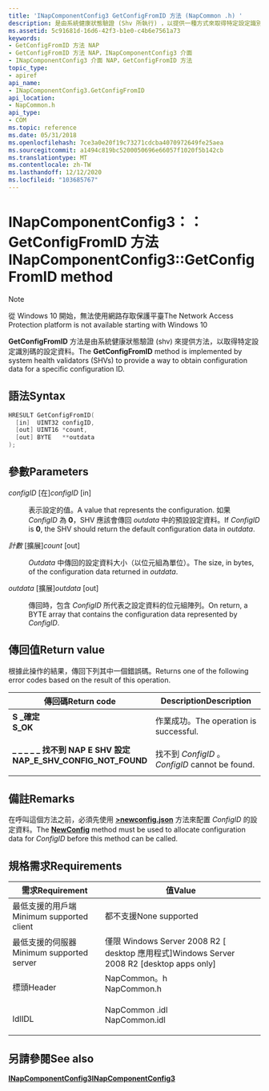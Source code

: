 ```yaml
---
title: 'INapComponentConfig3 GetConfigFromID 方法 (NapCommon .h) '
description: 是由系統健康狀態驗證 (Shv 所執行) ，以提供一種方式來取得特定設定識別碼的設定資料。
ms.assetid: 5c91681d-16d6-42f3-b1e0-c4b6e7561a73
keywords:
- GetConfigFromID 方法 NAP
- GetConfigFromID 方法 NAP，INapComponentConfig3 介面
- INapComponentConfig3 介面 NAP，GetConfigFromID 方法
topic_type:
- apiref
api_name:
- INapComponentConfig3.GetConfigFromID
api_location:
- NapCommon.h
api_type:
- COM
ms.topic: reference
ms.date: 05/31/2018
ms.openlocfilehash: 7ce3a0e20f19c73271cdcba4070972649fe25aea
ms.sourcegitcommit: a1494c819bc5200050696e66057f1020f5b142cb
ms.translationtype: MT
ms.contentlocale: zh-TW
ms.lasthandoff: 12/12/2020
ms.locfileid: "103685767"
---
```

# <a name="inapcomponentconfig3getconfigfromid-method"></a><span data-ttu-id="61239-106">INapComponentConfig3：： GetConfigFromID 方法</span><span class="sxs-lookup"><span data-stu-id="61239-106">INapComponentConfig3::GetConfigFromID method</span></span>

> [!Note]  
> <span data-ttu-id="61239-107">從 Windows 10 開始，無法使用網路存取保護平臺</span><span class="sxs-lookup"><span data-stu-id="61239-107">The Network Access Protection platform is not available starting with Windows 10</span></span>

 

<span data-ttu-id="61239-108">**GetConfigFromID** 方法是由系統健康狀態驗證 (shv) 來提供方法，以取得特定設定識別碼的設定資料。</span><span class="sxs-lookup"><span data-stu-id="61239-108">The **GetConfigFromID** method is implemented by system health validators (SHVs) to provide a way to obtain configuration data for a specific configuration ID.</span></span>

## <a name="syntax"></a><span data-ttu-id="61239-109">語法</span><span class="sxs-lookup"><span data-stu-id="61239-109">Syntax</span></span>


```C++
HRESULT GetConfigFromID(
  [in]  UINT32 configID,
  [out] UINT16 *count,
  [out] BYTE   **outdata
);
```



## <a name="parameters"></a><span data-ttu-id="61239-110">參數</span><span class="sxs-lookup"><span data-stu-id="61239-110">Parameters</span></span>

<dl> <dt>

<span data-ttu-id="61239-111">*configID* \[在\]</span><span class="sxs-lookup"><span data-stu-id="61239-111">*configID* \[in\]</span></span>
</dt> <dd>

<span data-ttu-id="61239-112">表示設定的值。</span><span class="sxs-lookup"><span data-stu-id="61239-112">A value that represents the configuration.</span></span> <span data-ttu-id="61239-113">如果 *ConfigID* 為 **0**，SHV 應該會傳回 *outdata* 中的預設設定資料。</span><span class="sxs-lookup"><span data-stu-id="61239-113">If *ConfigID* is **0**, the SHV should return the default configuration data in *outdata*.</span></span>

</dd> <dt>

<span data-ttu-id="61239-114">*計數* \[擴展\]</span><span class="sxs-lookup"><span data-stu-id="61239-114">*count* \[out\]</span></span>
</dt> <dd>

<span data-ttu-id="61239-115">*Outdata* 中傳回的設定資料大小（以位元組為單位）。</span><span class="sxs-lookup"><span data-stu-id="61239-115">The size, in bytes, of the configuration data returned in *outdata*.</span></span>

</dd> <dt>

<span data-ttu-id="61239-116">*outdata* \[擴展\]</span><span class="sxs-lookup"><span data-stu-id="61239-116">*outdata* \[out\]</span></span>
</dt> <dd>

<span data-ttu-id="61239-117">傳回時，包含 *ConfigID* 所代表之設定資料的位元組陣列。</span><span class="sxs-lookup"><span data-stu-id="61239-117">On return, a BYTE array that contains the configuration data represented by *ConfigID*.</span></span>

</dd> </dl>

## <a name="return-value"></a><span data-ttu-id="61239-118">傳回值</span><span class="sxs-lookup"><span data-stu-id="61239-118">Return value</span></span>

<span data-ttu-id="61239-119">根據此操作的結果，傳回下列其中一個錯誤碼。</span><span class="sxs-lookup"><span data-stu-id="61239-119">Returns one of the following error codes based on the result of this operation.</span></span>



| <span data-ttu-id="61239-120">傳回碼</span><span class="sxs-lookup"><span data-stu-id="61239-120">Return code</span></span>                                                                                                    | <span data-ttu-id="61239-121">Description</span><span class="sxs-lookup"><span data-stu-id="61239-121">Description</span></span>                             |
|----------------------------------------------------------------------------------------------------------------|-----------------------------------------|
| <dl> <span data-ttu-id="61239-122"><dt>**S \_確定**</dt></span><span class="sxs-lookup"><span data-stu-id="61239-122"><dt>**S\_OK** </dt></span></span> </dl>                          | <span data-ttu-id="61239-123">作業成功。</span><span class="sxs-lookup"><span data-stu-id="61239-123">The operation is successful.</span></span><br/> |
| <dl> <span data-ttu-id="61239-124"><dt>**\_ \_ \_ \_ \_ 找不到 NAP E SHV 設定**</dt></span><span class="sxs-lookup"><span data-stu-id="61239-124"><dt>**NAP\_E\_SHV\_CONFIG\_NOT\_FOUND**</dt></span></span> </dl> | <span data-ttu-id="61239-125">找不到 *ConfigID* 。</span><span class="sxs-lookup"><span data-stu-id="61239-125">*ConfigID* cannot be found.</span></span><br/>  |



 

## <a name="remarks"></a><span data-ttu-id="61239-126">備註</span><span class="sxs-lookup"><span data-stu-id="61239-126">Remarks</span></span>

<span data-ttu-id="61239-127">在呼叫這個方法之前，必須先使用 [**>newconfig.json**](inapcomponentconfig3-newconfig.md) 方法來配置 *ConfigID* 的設定資料。</span><span class="sxs-lookup"><span data-stu-id="61239-127">The [**NewConfig**](inapcomponentconfig3-newconfig.md) method must be used to allocate configuration data for *ConfigID* before this method can be called.</span></span>

## <a name="requirements"></a><span data-ttu-id="61239-128">規格需求</span><span class="sxs-lookup"><span data-stu-id="61239-128">Requirements</span></span>



| <span data-ttu-id="61239-129">需求</span><span class="sxs-lookup"><span data-stu-id="61239-129">Requirement</span></span> | <span data-ttu-id="61239-130">值</span><span class="sxs-lookup"><span data-stu-id="61239-130">Value</span></span> |
|-------------------------------------|------------------------------------------------------------------------------------------|
| <span data-ttu-id="61239-131">最低支援的用戶端</span><span class="sxs-lookup"><span data-stu-id="61239-131">Minimum supported client</span></span><br/> | <span data-ttu-id="61239-132">都不支援</span><span class="sxs-lookup"><span data-stu-id="61239-132">None supported</span></span><br/>                                                                |
| <span data-ttu-id="61239-133">最低支援的伺服器</span><span class="sxs-lookup"><span data-stu-id="61239-133">Minimum supported server</span></span><br/> | <span data-ttu-id="61239-134">僅限 Windows Server 2008 R2 \[ desktop 應用程式\]</span><span class="sxs-lookup"><span data-stu-id="61239-134">Windows Server 2008 R2 \[desktop apps only\]</span></span><br/>                                  |
| <span data-ttu-id="61239-135">標頭</span><span class="sxs-lookup"><span data-stu-id="61239-135">Header</span></span><br/>                   | <dl> <span data-ttu-id="61239-136"><dt>NapCommon。h</dt></span><span class="sxs-lookup"><span data-stu-id="61239-136"><dt>NapCommon.h</dt></span></span> </dl>   |
| <span data-ttu-id="61239-137">Idl</span><span class="sxs-lookup"><span data-stu-id="61239-137">IDL</span></span><br/>                      | <dl> <span data-ttu-id="61239-138"><dt>NapCommon .idl</dt></span><span class="sxs-lookup"><span data-stu-id="61239-138"><dt>NapCommon.idl</dt></span></span> </dl> |



## <a name="see-also"></a><span data-ttu-id="61239-139">另請參閱</span><span class="sxs-lookup"><span data-stu-id="61239-139">See also</span></span>

<dl> <dt>

[<span data-ttu-id="61239-140">**INapComponentConfig3**</span><span class="sxs-lookup"><span data-stu-id="61239-140">**INapComponentConfig3**</span></span>](inapcomponentconfig3.md)
</dt> </dl>

 

 





